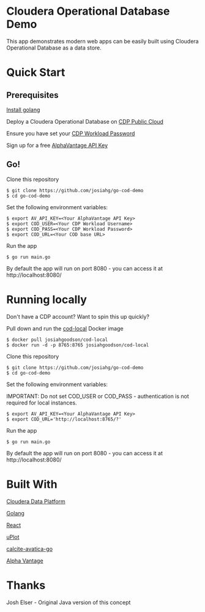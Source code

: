# Cloudera Operational Database Demo

This app demonstrates modern web apps can be easily built using Cloudera Operational Database as a data store.

# Quick Start

## Prerequisites

[Install golang](https://golang.org/doc/install)

Deploy a Cloudera Operational Database on [CDP Public Cloud](https://docs.cloudera.com/runtime/7.1.0/howto-operational-database.html)

Ensure you have set your [CDP Workload Password](https://docs.cloudera.com/management-console/cloud/user-management/topics/mc-setting-the-ipa-password.html)

Sign up for a free [AlphaVantage API Key](https://www.alphavantage.co/support/#api-key)

## Go!
Clone this repository

```
$ git clone https://github.com/josiahg/go-cod-demo
$ cd go-cod-demo
```

Set the following environment variables:

```
$ export AV_API_KEY=<Your AlphaVantage API Key>
$ export COD_USER=<Your CDP Workload Username>
$ export COD_PASS=<Your CDP Workload Password>
$ export COD_URL=<Your COD base URL>
```

Run the app

```
$ go run main.go
```

By default the app will run on port 8080 - you can access it at http://localhost:8080/

# Running locally

Don't have a CDP account? Want to spin this up quickly?

Pull down and run the [cod-local](https://github.com/josiahg/cod-local) Docker image

```
$ docker pull josiahgoodson/cod-local
$ docker run -d -p 8765:8765 josiahgoodson/cod-local
```

Clone this repository

```
$ git clone https://github.com/josiahg/go-cod-demo
$ cd go-cod-demo
```

Set the following environment variables:

IMPORTANT: Do not set COD_USER or COD_PASS - authentication is not required for local instances.

```
$ export AV_API_KEY=<Your AlphaVantage API Key>
$ export COD_URL='http://localhost:8765/?'
```

Run the app

```
$ go run main.go
```

By default the app will run on port 8080 - you can access it at http://localhost:8080/


# Built With

[Cloudera Data Platform](https://www.cloudera.com/products/cloudera-data-platform.html)

[Golang](https://golang.org/)

[React](https://reactjs.org/)

[uPlot](https://github.com/leeoniya/uPlot)

[calcite-avatica-go](https://github.com/apache/calcite-avatica-go)

[Alpha Vantage](https://www.alphavantage.co/)

# Thanks 

Josh Elser - Original Java version of this concept
